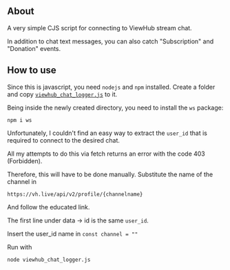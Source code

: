 ## About
A very simple CJS script for connecting to ViewHub stream chat. <p>
In addition to chat text messages, you can also catch "Subscription" and "Donation" events.

## How to use
Since this is javascript, you need `nodejs` and `npm` installed.
Create a folder and copy <a href="https://github.com/Mikulskii/viewhub-simplest-chat-logger/blob/main/viewhub_chat_logger.js">`viewhub_chat_logger.js`</a> to it.<p>
Being inside the newly created directory, you need to install the `ws` package:<p> 
```
npm i ws
```
Unfortunately, I couldn't find an easy way to extract the `user_id` that is required to connect to the desired chat.<p>
All my attempts to do this via fetch returns an error with the code 403 (Forbidden).<p>
Therefore, this will have to be done manually. Substitute the name of the channel in <p>
`https://vh.live/api/v2/profile/{channelname}` <p>
And follow the educated link.<p>
The first line under data -> id is the same `user_id`.<p>
Insert the user_id name in `const channel = ""`

Run with
```
node viewhub_chat_logger.js
```

